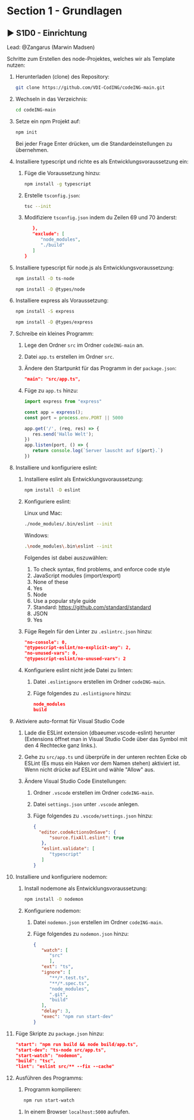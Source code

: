 # Section 1 - Grundlagen

## :arrow_forward: S1D0 - Einrichtung

Lead: @Zangarus (Marwin Madsen)

Schritte zum Erstellen des node-Projektes, welches wir als Template nutzen:

1. Herunterladen (clone) des Repository: 

   ```sh
   git clone https://github.com/VDI-CodING/codeING-main.git
   ```

1. Wechseln in das Verzeichnis:

   ```sh
   cd codeING-main
   ```

1. Setze ein npm Projekt auf:

   ```sh
   npm init
   ```

   Bei jeder Frage Enter drücken, um die Standardeinstellungen zu übernehmen.

1. Installiere typescript und richte es als Entwicklungsvoraussetzung ein:
   1. Füge die Voraussetzung hinzu:

      ```sh
      npm install -g typescript
      ```

   1. Erstelle `tsconfig.json`:

      ```sh
      tsc --init
      ```

   1. Modifiziere `tsconfig.json` indem du Zeilen 69 und 70 änderst:

      ```json
         },
         "exclude": [
            "node_modules",
            "./build"
         ]
      }
      ```

1. Installiere typescript für node.js als Entwicklungsvoraussetzung:

   ```sh
   npm install -D ts-node
   ```

   ```sh
   npm install -D @types/node
   ```

1. Installiere express als Voraussetzung:

   ```sh
   npm install -S express
   ```

   ```sh
   npm install -D @types/express
   ```

1. Schreibe ein kleines Programm:
   1. Lege den Ordner `src` im Ordner `codeING-main` an.

   1. Datei `app.ts` erstellen im Ordner `src`.

   1. Ändere den Startpunkt für das Programm in der `package.json`:

      ```json
      "main": "src/app.ts",
      ```

   1. Füge zu `app.ts` hinzu:

      ```ts
      import express from "express"

      const app = express();
      const port = process.env.PORT || 5000

      app.get('/', (req, res) => {
         res.send('Hallo Welt');
      })
      app.listen(port, () => {
         return console.log(`Server lauscht auf ${port}.`)
      })
      ```

1. Installiere und konfiguriere eslint:
   1. Installiere eslint als Entwicklungsvoraussetzung:

      ```sh
      npm install -D eslint
      ```

   1. Konfiguriere eslint:

      Linux und Mac:
      ```sh
      ./node_modules/.bin/eslint --init
      ```

      Windows:
      ```sh
      .\node_modules\.bin\eslint --init
      ```

      Folgendes ist dabei auszuwählen:

      1. To check syntax, find problems, and enforce code style
      1. JavaScript modules (import/export)
      1. None of these
      1. Yes
      1. Node
      1. Use a popular style guide
      1. Standard: https://github.com/standard/standard
      1. JSON
      1. Yes

   1. Füge Regeln für den Linter zu `.eslintrc.json` hinzu:

      ```json
      "no-console": 0,
      "@typescript-eslint/no-explicit-any": 2,
      "no-unused-vars": 0,
      "@typescript-eslint/no-unused-vars": 2
      ```

   1. Konfiguriere eslint nicht jede Datei zu linten:  
      
      1. Datei `.eslintignore` erstellen im Ordner `codeING-main`.

      1. Füge folgendes zu `.eslintignore` hinzu:

         ```json
         node_modules
         build
         ```

1. Aktiviere auto-format für Visual Studio Code
   1. Lade die ESLint extension (dbaeumer.vscode-eslint) herunter (Extensions öffnet man in Visual Studio Code über das Symbol mit den 4 Rechtecke ganz links.).
   1. Gehe zu `src/app.ts` und überprüfe in der unteren rechten Ecke ob ESLint (Es muss ein Haken vor dem Namen stehen) aktiviert ist. Wenn nicht drücke auf ESLint und wähle "Allow" aus.
   1. Ändere Visual Studio Code Einstellungen:

      1. Ordner `.vscode` erstellen im Ordner `codeING-main`.

      1. Datei `settings.json` unter `.vscode` anlegen.

      1. Füge folgendes zu `.vscode/settings.json` hinzu:

         ```json
         {
           "editor.codeActionsOnSave": {
               "source.fixAll.eslint": true
            },
            "eslint.validate": [
               "typescript"
            ]
         }
         ```

1. Installiere und konfiguriere nodemon:
   1. Install nodemone als Entwicklungsvoraussetzung:

      ```sh
      npm install -D nodemon
      ```

   1. Konfiguriere nodemon:

      1. Datei `nodemon.json` erstellen im Ordner `codeING-main`.

      1. Füge folgendes zu `nodemon.json` hinzu:

         ```json
         {
            "watch": [
               "src"
               ],
            "ext": "ts",
            "ignore": [
               "**/*.test.ts",
               "**/*.spec.ts",
               "node_modules",
               ".git",
               "build"
            ],
            "delay": 3,
            "exec": "npm run start-dev"
         }
         ```

1. Füge Skripte zu `package.json` hinzu:

   ```json
   "start": "npm run build && node build/app.ts",
   "start-dev": "ts-node src/app.ts",
   "start-watch": "nodemon",
   "build": "tsc",
   "lint": "eslint src/** --fix --cache"
   ```

1. Ausführen des Programms:
   1. Programm kompilieren:

   ```sh
      npm run start-watch
   ```

   1. In einem Browser `localhost:5000` aufrufen.
